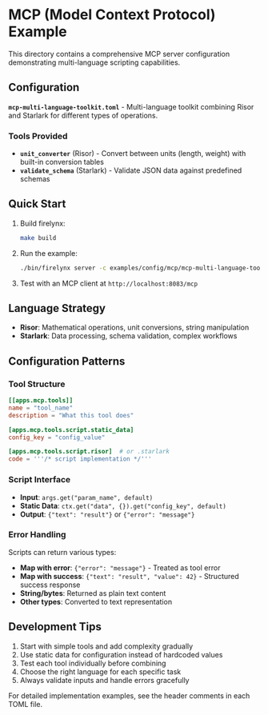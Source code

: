 # MCP (Model Context Protocol) Example

This directory contains a comprehensive MCP server configuration demonstrating multi-language scripting capabilities.

## Configuration

**`mcp-multi-language-toolkit.toml`** - Multi-language toolkit combining Risor and Starlark for different types of operations.

### Tools Provided

- **`unit_converter`** (Risor) - Convert between units (length, weight) with built-in conversion tables
- **`validate_schema`** (Starlark) - Validate JSON data against predefined schemas

## Quick Start

1. Build firelynx:
   ```bash
   make build
   ```

2. Run the example:
   ```bash
   ./bin/firelynx server -c examples/config/mcp/mcp-multi-language-toolkit.toml
   ```

3. Test with an MCP client at `http://localhost:8083/mcp`

## Language Strategy

- **Risor**: Mathematical operations, unit conversions, string manipulation
- **Starlark**: Data processing, schema validation, complex workflows

## Configuration Patterns

### Tool Structure
```toml
[[apps.mcp.tools]]
name = "tool_name"
description = "What this tool does"

[apps.mcp.tools.script.static_data]
config_key = "config_value"

[apps.mcp.tools.script.risor]  # or .starlark
code = '''/* script implementation */'''
```

### Script Interface
- **Input**: `args.get("param_name", default)`
- **Static Data**: `ctx.get("data", {}).get("config_key", default)`
- **Output**: `{"text": "result"}` or `{"error": "message"}`

### Error Handling
Scripts can return various types:
- **Map with error**: `{"error": "message"}` - Treated as tool error
- **Map with success**: `{"text": "result", "value": 42}` - Structured success response
- **String/bytes**: Returned as plain text content
- **Other types**: Converted to text representation

## Development Tips

1. Start with simple tools and add complexity gradually
2. Use static data for configuration instead of hardcoded values
3. Test each tool individually before combining
4. Choose the right language for each specific task
5. Always validate inputs and handle errors gracefully

For detailed implementation examples, see the header comments in each TOML file.